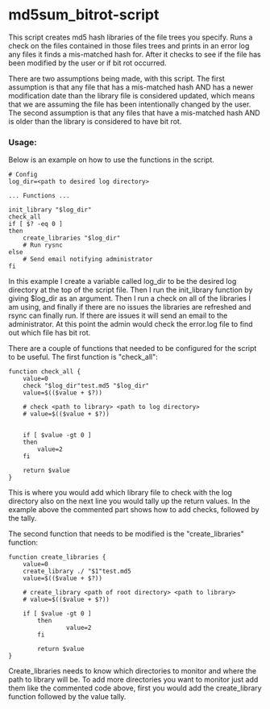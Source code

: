 # md5sum_bitrot-script

This script creates md5 hash libraries of the file trees you specify. Runs a check on the files contained in those files trees and prints in an error log any files it finds a mis-matched hash for. After it checks to see if the file has been modified by the user or if bit rot occurred.  

There are two assumptions being made, with this script. The first assumption is that any file that has a mis-matched hash AND has a newer modification date than the library file is considered updated, which means that we are assuming the file has been intentionally changed by the user. The second assumption is that any files that have a mis-matched hash AND is older than the library is considered to have bit rot.

### Usage:
Below is an example on how to use the functions in the script. 
```
# Config
log_dir=<path to desired log directory>

... Functions ...

init_library "$log_dir"
check_all
if [ $? -eq 0 ]
then
	create_libraries "$log_dir"
	# Run rysnc
else
	# Send email notifying administrator
fi
```
In this example I create a variable called log_dir to be the desired log directory at the top of the script file. Then I run the init_library function by giving $log_dir as an argument. Then I run a check on all of the libraries I am using, and finally if there are no issues the libraries are refreshed and rsync can finally run. If there are issues it will send an email to the administrator. At this point the admin would check the error.log file to find out which file has bit rot.  

There are a couple of functions that needed to be configured for the script to be useful. The first function is "check_all":
```
function check_all {
	value=0
	check "$log_dir"test.md5 "$log_dir"
	value=$(($value + $?))
	
	# check <path to library> <path to log directory>
  	# value=$(($value + $?))
	
	
	if [ $value -gt 0 ]
	then
		value=2
	fi
	
	return $value
}
```
This is where you would add which library file to check with the log directory also on the next line you would tally up the return values. In the example above the commented part shows how to add checks, followed by the tally.

The second function that needs to be modified is the "create_libraries" function:
```
function create_libraries {
	value=0
	create_library ./ "$1"test.md5
	value=$(($value + $?))
	
	# create_library <path of root directory> <path to library>
	# value=$(($value + $?))
	
	if [ $value -gt 0 ]
        then
                value=2
        fi

        return $value
}
```
Create_libraries needs to know which directories to monitor and where the path to library will be. To add more directories you want to monitor just add them like the commented code above, first you would add the create_library function followed by the value tally.
